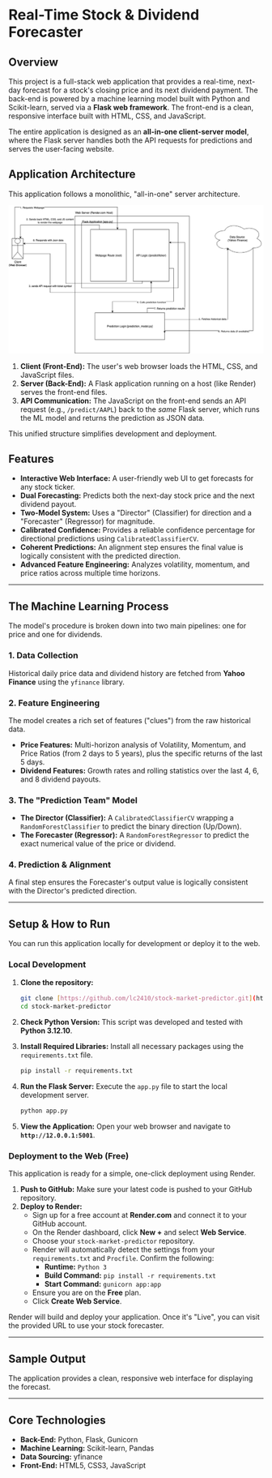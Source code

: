 # Real-Time Stock & Dividend Forecaster

## Overview
This project is a full-stack web application that provides a real-time, next-day forecast for a stock's closing price and its next dividend payment. The back-end is powered by a machine learning model built with Python and Scikit-learn, served via a **Flask web framework**. The front-end is a clean, responsive interface built with HTML, CSS, and JavaScript.

The entire application is designed as an **all-in-one client-server model**, where the Flask server handles both the API requests for predictions and serves the user-facing website.

## Application Architecture
This application follows a monolithic, "all-in-one" server architecture.

![Image of Application Architecture](imgs/stock-market-predictor-arch.png)

1.  **Client (Front-End):** The user's web browser loads the HTML, CSS, and JavaScript files.
2.  **Server (Back-End):** A Flask application running on a host (like Render) serves the front-end files.
3.  **API Communication:** The JavaScript on the front-end sends an API request (e.g., `/predict/AAPL`) back to the *same* Flask server, which runs the ML model and returns the prediction as JSON data.

This unified structure simplifies development and deployment.

## Features
* **Interactive Web Interface:** A user-friendly web UI to get forecasts for any stock ticker.
* **Dual Forecasting:** Predicts both the next-day stock price and the next dividend payout.
* **Two-Model System:** Uses a "Director" (Classifier) for direction and a "Forecaster" (Regressor) for magnitude.
* **Calibrated Confidence:** Provides a reliable confidence percentage for directional predictions using `CalibratedClassifierCV`.
* **Coherent Predictions:** An alignment step ensures the final value is logically consistent with the predicted direction.
* **Advanced Feature Engineering:** Analyzes volatility, momentum, and price ratios across multiple time horizons.

---
## The Machine Learning Process

The model's procedure is broken down into two main pipelines: one for price and one for dividends.

### 1. Data Collection
Historical daily price data and dividend history are fetched from **Yahoo Finance** using the `yfinance` library.

### 2. Feature Engineering
The model creates a rich set of features ("clues") from the raw historical data.
* **Price Features:** Multi-horizon analysis of Volatility, Momentum, and Price Ratios (from 2 days to 5 years), plus the specific returns of the last 5 days.
* **Dividend Features:** Growth rates and rolling statistics over the last 4, 6, and 8 dividend payouts.

### 3. The "Prediction Team" Model
* **The Director (Classifier):** A `CalibratedClassifierCV` wrapping a `RandomForestClassifier` to predict the binary direction (Up/Down).
* **The Forecaster (Regressor):** A `RandomForestRegressor` to predict the exact numerical value of the price or dividend.

### 4. Prediction & Alignment
A final step ensures the Forecaster's output value is logically consistent with the Director's predicted direction.

---
## Setup & How to Run

You can run this application locally for development or deploy it to the web.

### Local Development
1.  **Clone the repository:**
    ```bash
    git clone [https://github.com/lc2410/stock-market-predictor.git](https://github.com/lc2410/stock-market-predictor.git)
    cd stock-market-predictor
    ```

2.  **Check Python Version:**
    This script was developed and tested with **Python 3.12.10**.

3.  **Install Required Libraries:**
    Install all necessary packages using the `requirements.txt` file.
    ```bash
    pip install -r requirements.txt
    ```
4.  **Run the Flask Server:**
    Execute the `app.py` file to start the local development server.
    ```bash
    python app.py
    ```
5.  **View the Application:**
    Open your web browser and navigate to **`http://12.0.0.1:5001`**.

### Deployment to the Web (Free)
This application is ready for a simple, one-click deployment using Render.

1.  **Push to GitHub:** Make sure your latest code is pushed to your GitHub repository.
2.  **Deploy to Render:**
    * Sign up for a free account at **Render.com** and connect it to your GitHub account.
    * On the Render dashboard, click **New +** and select **Web Service**.
    * Choose your `stock-market-predictor` repository.
    * Render will automatically detect the settings from your `requirements.txt` and `Procfile`. Confirm the following:
        * **Runtime:** `Python 3`
        * **Build Command:** `pip install -r requirements.txt`
        * **Start Command:** `gunicorn app:app`
    * Ensure you are on the **Free** plan.
    * Click **Create Web Service**.

Render will build and deploy your application. Once it's "Live", you can visit the provided URL to use your stock forecaster.

---
## Sample Output
The application provides a clean, responsive web interface for displaying the forecast.



---
## Core Technologies
* **Back-End:** Python, Flask, Gunicorn
* **Machine Learning:** Scikit-learn, Pandas
* **Data Sourcing:** yfinance
* **Front-End:** HTML5, CSS3, JavaScript